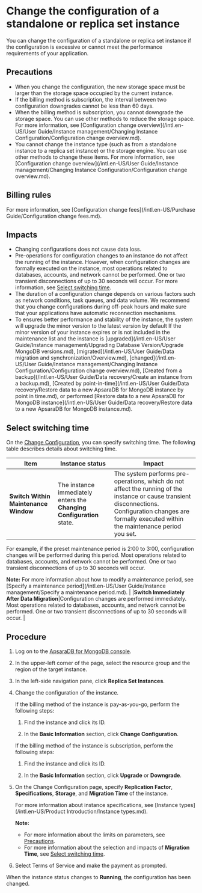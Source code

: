 # Change the configuration of a standalone or replica set instance

You can change the configuration of a standalone or replica set instance if the configuration is excessive or cannot meet the performance requirements of your application.

## Precautions

-   When you change the configuration, the new storage space must be larger than the storage space occupied by the current instance.
-   If the billing method is subscription, the interval between two configuration downgrades cannot be less than 60 days.
-   When the billing method is subscription, you cannot downgrade the storage space. You can use other methods to reduce the storage space. For more information, see [Configuration change overview](/intl.en-US/User Guide/Instance management/Changing Instance Configuration/Configuration change overview.md).
-   You cannot change the instance type \(such as from a standalone instance to a replica set instance\) or the storage engine. You can use other methods to change these items. For more information, see [Configuration change overview](/intl.en-US/User Guide/Instance management/Changing Instance Configuration/Configuration change overview.md).

## Billing rules

For more information, see [Configuration change fees](/intl.en-US/Purchase Guide/Configuration change fees.md).

## Impacts

-   Changing configurations does not cause data loss.
-   Pre-operations for configuration changes to an instance do not affect the running of the instance. However, when configuration changes are formally executed on the instance, most operations related to databases, accounts, and network cannot be performed. One or two transient disconnections of up to 30 seconds will occur. For more information, see [Select switching time](#section_usx_gsk_d99).
-   The duration of a configuration change depends on various factors such as network conditions, task queues, and data volume. We recommend that you change configurations during off-peak hours and make sure that your applications have automatic reconnection mechanisms.
-   To ensures better performance and stability of the instance, the system will upgrade the minor version to the latest version by default If the minor version of your instance expires or is not included in the maintenance list and the instance is [upgraded](/intl.en-US/User Guide/Instance management/Upgrading Database Version/Upgrade MongoDB versions.md), [migrated](/intl.en-US/User Guide/Data migration and synchronization/Overview.md), [changed](/intl.en-US/User Guide/Instance management/Changing Instance Configuration/Configuration change overview.md), [Created from a backup](/intl.en-US/User Guide/Data recovery/Create an instance from a backup.md), [Created by point-in-time](/intl.en-US/User Guide/Data recovery/Restore data to a new ApsaraDB for MongoDB instance by point in time.md), or performed [Restore data to a new ApsaraDB for MongoDB instance](/intl.en-US/User Guide/Data recovery/Restore data to a new ApsaraDB for MongoDB instance.md).

## Select switching time

On the [Change Configuration](#step_ouf_3i9_xep), you can specify switching time. The following table describes details about switching time.

|Item|Instance status|Impact|
|----|---------------|------|
|**Switch Within Maintenance Window**|The instance immediately enters the **Changing Configuration** state.|The system performs pre-operations, which do not affect the running of the instance or cause transient disconnections. Configuration changes are formally executed within the maintenance period you set.

For example, if the preset maintenance period is 2:00 to 3:00, configuration changes will be performed during this period. Most operations related to databases, accounts, and network cannot be performed. One or two transient disconnections of up to 30 seconds will occur.

**Note:** For more information about how to modify a maintenance period, see [Specify a maintenance period](/intl.en-US/User Guide/Instance management/Specify a maintenance period.md). |
|**Switch Immediately After Data Migration**|Configuration changes are performed immediately. Most operations related to databases, accounts, and network cannot be performed. One or two transient disconnections of up to 30 seconds will occur. |

## Procedure

1.  Log on to the [ApsaraDB for MongoDB console](https://mongodb.console.aliyun.com/).

2.  In the upper-left corner of the page, select the resource group and the region of the target instance.

3.  In the left-side navigation pane, click **Replica Set Instances**.

4.  Change the configuration of the instance.

    If the billing method of the instance is pay-as-you-go, perform the following steps:

    1.  Find the instance and click its ID.

    2.  In the **Basic Information** section, click **Change Configuration**.

    If the billing method of the instance is subscription, perform the following steps:

    1.  Find the instance and click its ID.

    2.  In the **Basic Information** section, click **Upgrade** or **Downgrade**.

5.  On the Change Configuration page, specify **Replication Factor**, **Specifications**, **Storage**, and **Migration Time** of the instance.

    For more information about instance specifications, see [Instance types](/intl.en-US/Product Introduction/Instance types.md).

    **Note:**

    -   For more information about the limits on parameters, see [Precautions](#section_lqr_nhm_8sg).
    -   For more information about the selection and impacts of **Migration Time**, see [Select switching time](#section_usx_gsk_d99).
6.  Select Terms of Service and make the payment as prompted.


When the instance status changes to **Running**, the configuration has been changed.

